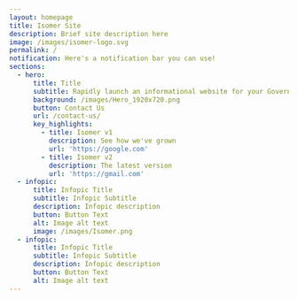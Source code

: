```yaml
---
layout: homepage
title: Isomer Site
description: Brief site description here
image: /images/isomer-logo.svg
permalink: /
notification: Here's a notification bar you can use!
sections:
  - hero:
      title: Title
      subtitle: Rapidly launch an informational website for your Government agency
      background: /images/Hero_1920x720.png
      button: Contact Us
      url: /contact-us/
      key_highlights:
        - title: Isomer v1
          description: See how we've grown
          url: 'https://google.com'
        - title: Isomer v2
          description: The latest version
          url: 'https://gmail.com'
  - infopic:
      title: Infopic Title
      subtitle: Infopic Subtitle
      description: Infopic description
      button: Button Text
      alt: Image alt text
      image: /images/Isomer.png
  - infopic:
      title: Infopic Title
      subtitle: Infopic Subtitle
      description: Infopic description
      button: Button Text
      alt: Image alt text
---
```

